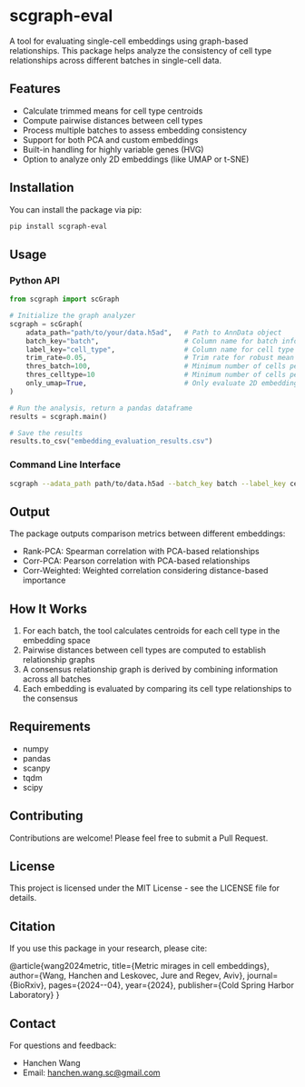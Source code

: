 # scgraph-eval

A tool for evaluating single-cell embeddings using graph-based relationships. This package helps analyze the consistency of cell type relationships across different batches in single-cell data.

## Features

- Calculate trimmed means for cell type centroids
- Compute pairwise distances between cell types
- Process multiple batches to assess embedding consistency
- Support for both PCA and custom embeddings
- Built-in handling for highly variable genes (HVG)
- Option to analyze only 2D embeddings (like UMAP or t-SNE)

## Installation

You can install the package via pip:

```bash
pip install scgraph-eval
```

## Usage

### Python API

```python
from scgraph import scGraph

# Initialize the graph analyzer
scgraph = scGraph(
    adata_path="path/to/your/data.h5ad",   # Path to AnnData object
    batch_key="batch",                     # Column name for batch information
    label_key="cell_type",                 # Column name for cell type labels
    trim_rate=0.05,                        # Trim rate for robust mean calculation
    thres_batch=100,                       # Minimum number of cells per batch
    thres_celltype=10                      # Minimum number of cells per cell type
    only_umap=True,                        # Only evaluate 2D embeddings (mostly umaps)
)

# Run the analysis, return a pandas dataframe
results = scgraph.main()

# Save the results
results.to_csv("embedding_evaluation_results.csv")
```

### Command Line Interface

```bash
scgraph --adata_path path/to/data.h5ad --batch_key batch --label_key cell_type --savename results
```

## Output

The package outputs comparison metrics between different embeddings:
- Rank-PCA: Spearman correlation with PCA-based relationships
- Corr-PCA: Pearson correlation with PCA-based relationships
- Corr-Weighted: Weighted correlation considering distance-based importance

## How It Works

1. For each batch, the tool calculates centroids for each cell type in the embedding space
2. Pairwise distances between cell types are computed to establish relationship graphs
3. A consensus relationship graph is derived by combining information across all batches
4. Each embedding is evaluated by comparing its cell type relationships to the consensus

## Requirements

- numpy
- pandas
- scanpy
- tqdm
- scipy

## Contributing

Contributions are welcome! Please feel free to submit a Pull Request.

## License

This project is licensed under the MIT License - see the LICENSE file for details.

## Citation

If you use this package in your research, please cite:

@article{wang2024metric,
  title={Metric mirages in cell embeddings},
  author={Wang, Hanchen and Leskovec, Jure and Regev, Aviv},
  journal={BioRxiv},
  pages={2024--04},
  year={2024},
  publisher={Cold Spring Harbor Laboratory}
}

## Contact

For questions and feedback:
- Hanchen Wang
- Email: hanchen.wang.sc@gmail.com